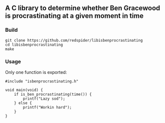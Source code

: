 ## A C library to determine whether Ben Gracewood is procrastinating at a given moment in time

### Build
```
git clone https://github.com/redspider/libisbenprocrastinating
cd libisbenprocrastinating
make
```

### Usage

Only one function is exported:

```
#include "isbenprocrastinating.h"

void main(void) {
	if is_ben_procrastinating(time()) {
		printf("Lazy sod");
	} else {
		printf("Workin hard");
	}
}
```
